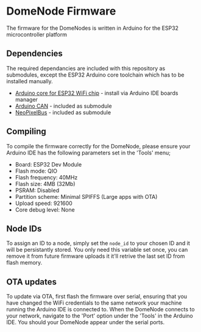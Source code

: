 # DomeNode Firmware
The firmware for the DomeNodes is written in Arduino for the ESP32 microcontroller platform

## Dependencies
The required dependancies are included with this repository as submodules, except the ESP32 Arduino core toolchain which has to be installed manually.
* [Arduino core for ESP32 WiFi chip](https://github.com/espressif/arduino-esp32) - install via Arduino IDE boards manager
* [Arduino CAN](https://github.com/sandeepmistry/arduino-CAN) - included as submodule
* [NeoPixelBus](https://github.com/Makuna/NeoPixelBus) - included as submodule

## Compiling
To compile the firmware correctly for the DomeNode, please ensure your Arduino IDE has the following parameters set in the 'Tools' menu;
* Board: ESP32 Dev Module
* Flash mode: QIO
* Flash frequency: 40MHz
* Flash size: 4MB (32Mb)
* PSRAM: Disabled
* Partition scheme: Minimal SPIFFS (Large apps with OTA)
* Upload speed: 921600
* Core debug level: None

## Node IDs
To assign an ID to a node, simply set the `node_id` to your chosen ID and it will be persistantly stored. You only need this variable set once, you can remove it from future firmware uploads it it'll retrive the last set ID from flash memory.

## OTA updates
To update via OTA, first flash the firmware over serial, ensuring that you have changed the WiFi credentials to the same network your machine running the Arduino IDE is connected to.
When the DomeNode connects to your network, navigate to the 'Port' option under the 'Tools' in the Arduino IDE. You should your DomeNode appear under the serial ports.
